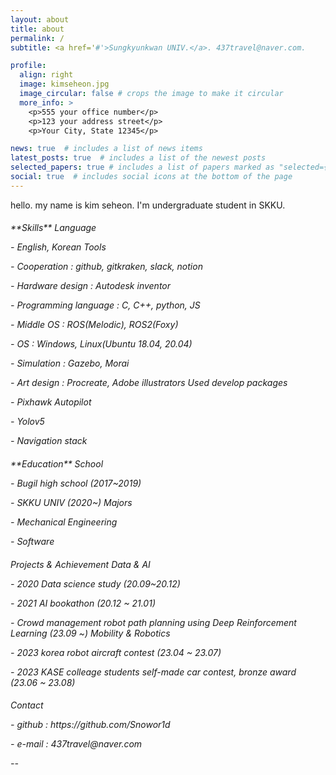 ```yaml
---
layout: about
title: about
permalink: /
subtitle: <a href='#'>Sungkyunkwan UNIV.</a>. 437travel@naver.com.

profile:
  align: right
  image: kimseheon.jpg
  image_circular: false # crops the image to make it circular
  more_info: >
    <p>555 your office number</p>
    <p>123 your address street</p>
    <p>Your City, State 12345</p>

news: true  # includes a list of news items
latest_posts: true  # includes a list of the newest posts
selected_papers: true # includes a list of papers marked as "selected={true}"
social: true  # includes social icons at the bottom of the page
---
```

hello. my name is kim seheon. I'm undergraduate student in SKKU.

<h6> **Skills**
  <h8> Language    
      <p> - English, Korean
  <h8> Tools
      <p> - Cooperation : github, gitkraken, slack, notion
      <p> - Hardware design : Autodesk inventor
      <p> - Programming language : C, C++, python, JS
      <p> - Middle OS : ROS(Melodic), ROS2(Foxy)
      <p> - OS : Windows, Linux(Ubuntu 18.04, 20.04)
      <p> - Simulation : Gazebo, Morai
      <p> - Art design : Procreate, Adobe illustrators
  <h8> Used develop packages
      <p> - Pixhawk Autopilot
      <p> - Yolov5
      <p> - Navigation stack

<h6> **Education**
  <h8> School
      <p> - Bugil high school (2017~2019)
      <p> - SKKU UNIV (2020~)
  <h8> Majors
      <p> - Mechanical Engineering
      <p> - Software
<h6> Projects & Achievement
  <h8> Data & AI
      <p> - 2020 Data science study (20.09~20.12)
      <p> - 2021 AI bookathon (20.12 ~ 21.01)
      <p> - Crowd management robot path planning using Deep Reinforcement Learning (23.09 ~)
  <h8> Mobility & Robotics
      <p> - 2023 korea robot aircraft contest (23.04 ~ 23.07)
      <p> - 2023 KASE colleage students self-made car contest, bronze award (23.06 ~ 23.08)
<h6> Contact
  <p> - github : https://github.com/Snowor1d
  <p> - e-mail : 437travel@naver.com

  

--